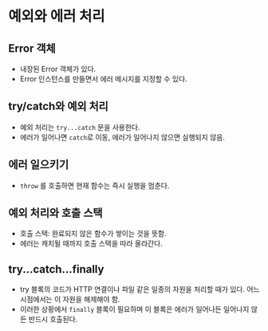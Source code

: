 # 예외와 에러 처리

## Error 객체

* 내장된 Error 객체가 있다.
* Error 인스턴스를 만들면서 에러 메시지를 지정할 수 있다.

## try/catch와 예외 처리

* 예외 처리는 `try...catch` 문을 사용한다.
* 에러가 일어나면 `catch`로 이동, 에러가 일어나지 않으면 실행되지 않음.

## 에러 일으키기

* `throw` 를 호출하면 현재 함수는 즉시 실행을 멈춘다.

## 예외 처리와 호출 스택

* 호출 스택: 완료되지 않은 함수가 쌓이는 것을 뜻함.
* 에러는 캐치될 때까지 호출 스택을 따라 올라간다.

## try...catch...finally

* try 블록의 코드가 HTTP 연결이나 파일 같은 일종의 자원을 처리할 때가 있다. 어느 시점에서는 이 자원을 해제해야 함.
* 이러한 상황에서 `finally` 블록이 필요하며 이 블록은 에러가 일어나든 일어나지 않든 반드시 호출된다.